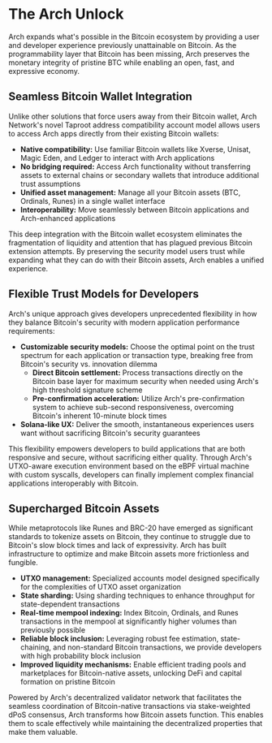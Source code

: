 # The Arch Unlock

Arch expands what's possible in the Bitcoin ecosystem by providing a user and developer experience previously unattainable on Bitcoin. As the programmability layer that Bitcoin has been missing, Arch preserves the monetary integrity of pristine BTC while enabling an open, fast, and expressive economy. 


## Seamless Bitcoin Wallet Integration

Unlike other solutions that force users away from their Bitcoin wallet, Arch Network's novel Taproot address compatibility account model allows users to access Arch apps directly from their existing Bitcoin wallets:



* **Native compatibility:** Use familiar Bitcoin wallets like Xverse, Unisat, Magic Eden, and Ledger to interact with Arch applications
* **No bridging required:** Access Arch functionality without transferring assets to external chains or secondary wallets that introduce additional trust assumptions
* **Unified asset management:** Manage all your Bitcoin assets (BTC, Ordinals, Runes) in a single wallet interface
* **Interoperability:** Move seamlessly between Bitcoin applications and Arch-enhanced applications

This deep integration with the Bitcoin wallet ecosystem eliminates the fragmentation of liquidity and attention that has plagued previous Bitcoin extension attempts. By preserving the security model users trust while expanding what they can do with their Bitcoin assets, Arch enables a unified experience.


## Flexible Trust Models for Developers

Arch's unique approach gives developers unprecedented flexibility in how they balance Bitcoin's security with modern application performance requirements:



* **Customizable security models:** Choose the optimal point on the trust spectrum for each application or transaction type, breaking free from Bitcoin's security vs. innovation dilemma
    * **Direct Bitcoin settlement:** Process transactions directly on the Bitcoin base layer for maximum security when needed using Arch's high threshold signature scheme
    * **Pre-confirmation acceleration:** Utilize Arch's pre-confirmation system to achieve sub-second responsiveness, overcoming Bitcoin's inherent 10-minute block times
* **Solana-like UX:** Deliver the smooth, instantaneous experiences users want without sacrificing Bitcoin's security guarantees

This flexibility empowers developers to build applications that are both responsive and secure, without sacrificing either quality. Through Arch's UTXO-aware execution environment based on the eBPF virtual machine with custom syscalls, developers can finally implement complex financial applications interoperably with Bitcoin.


## Supercharged Bitcoin Assets

While metaprotocols like Runes and BRC-20 have emerged as significant standards to tokenize assets on Bitcoin, they continue to struggle due to Bitcoin's slow block times and lack of expressivity. Arch has built infrastructure to optimize and make Bitcoin assets more frictionless and fungible.



* **UTXO management:** Specialized accounts model designed specifically for the complexities of UTXO asset organization
* **State sharding:** Using sharding techniques to enhance throughput for state-dependent transactions
* **Real-time mempool indexing:** Index Bitcoin, Ordinals, and Runes transactions in the mempool at significantly higher volumes than previously possible 
* **Reliable block inclusion:** Leveraging robust fee estimation, state-chaining, and non-standard Bitcoin transactions, we provide developers with high probability block inclusion
* **Improved liquidity mechanisms:** Enable efficient trading pools and marketplaces for Bitcoin-native assets, unlocking DeFi and capital formation on pristine Bitcoin

Powered by Arch's decentralized validator network that facilitates the seamless coordination of Bitcoin-native transactions via stake-weighted dPoS consensus, Arch transforms how Bitcoin assets function. This enables them to scale effectively while maintaining the decentralized properties that make them valuable.
